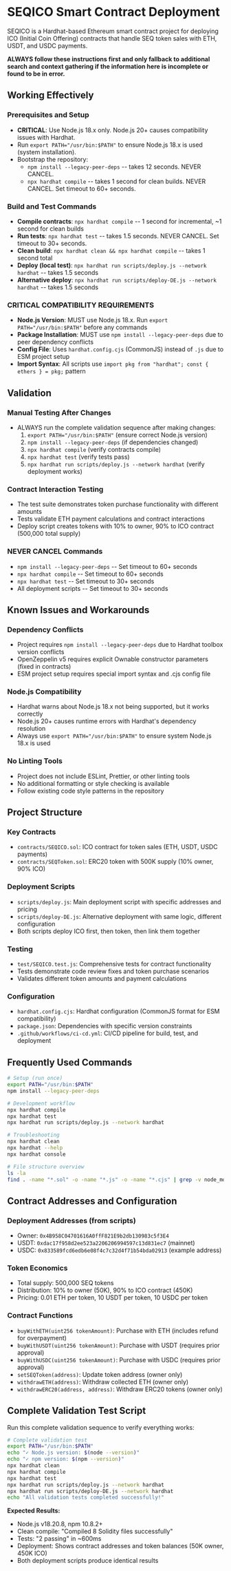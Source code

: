 # SEQICO Smart Contract Deployment

SEQICO is a Hardhat-based Ethereum smart contract project for deploying ICO (Initial Coin Offering) contracts that handle SEQ token sales with ETH, USDT, and USDC payments.

**ALWAYS follow these instructions first and only fallback to additional search and context gathering if the information here is incomplete or found to be in error.**

## Working Effectively

### Prerequisites and Setup
- **CRITICAL**: Use Node.js 18.x only. Node.js 20+ causes compatibility issues with Hardhat.
- Run `export PATH="/usr/bin:$PATH"` to ensure Node.js 18.x is used (system installation).
- Bootstrap the repository:
  - `npm install --legacy-peer-deps` -- takes 12 seconds. NEVER CANCEL.
  - `npx hardhat compile` -- takes 1 second for clean builds. NEVER CANCEL. Set timeout to 60+ seconds.

### Build and Test Commands
- **Compile contracts**: `npx hardhat compile` -- 1 second for incremental, ~1 second for clean builds
- **Run tests**: `npx hardhat test` -- takes 1.5 seconds. NEVER CANCEL. Set timeout to 30+ seconds.
- **Clean build**: `npx hardhat clean && npx hardhat compile` -- takes 1 second total
- **Deploy (local test)**: `npx hardhat run scripts/deploy.js --network hardhat` -- takes 1.5 seconds
- **Alternative deploy**: `npx hardhat run scripts/deploy-DE.js --network hardhat` -- takes 1.5 seconds

### **CRITICAL COMPATIBILITY REQUIREMENTS**
- **Node.js Version**: MUST use Node.js 18.x. Run `export PATH="/usr/bin:$PATH"` before any commands
- **Package Installation**: MUST use `npm install --legacy-peer-deps` due to peer dependency conflicts
- **Config File**: Uses `hardhat.config.cjs` (CommonJS) instead of `.js` due to ESM project setup
- **Import Syntax**: All scripts use `import pkg from "hardhat"; const { ethers } = pkg;` pattern

## Validation

### Manual Testing After Changes
- ALWAYS run the complete validation sequence after making changes:
  1. `export PATH="/usr/bin:$PATH"` (ensure correct Node.js version)
  2. `npm install --legacy-peer-deps` (if dependencies changed)
  3. `npx hardhat compile` (verify contracts compile)
  4. `npx hardhat test` (verify tests pass)
  5. `npx hardhat run scripts/deploy.js --network hardhat` (verify deployment works)

### **Contract Interaction Testing**
- The test suite demonstrates token purchase functionality with different amounts
- Tests validate ETH payment calculations and contract interactions
- Deploy script creates tokens with 10% to owner, 90% to ICO contract (500,000 total supply)

### **NEVER CANCEL Commands**
- `npm install --legacy-peer-deps` -- Set timeout to 60+ seconds
- `npx hardhat compile` -- Set timeout to 60+ seconds  
- `npx hardhat test` -- Set timeout to 30+ seconds
- All deployment scripts -- Set timeout to 30+ seconds

## Known Issues and Workarounds

### **Dependency Conflicts**
- Project requires `npm install --legacy-peer-deps` due to Hardhat toolbox version conflicts
- OpenZeppelin v5 requires explicit Ownable constructor parameters (fixed in contracts)
- ESM project setup requires special import syntax and .cjs config file

### **Node.js Compatibility**
- Hardhat warns about Node.js 18.x not being supported, but it works correctly
- Node.js 20+ causes runtime errors with Hardhat's dependency resolution
- Always use `export PATH="/usr/bin:$PATH"` to ensure system Node.js 18.x is used

### **No Linting Tools**
- Project does not include ESLint, Prettier, or other linting tools
- No additional formatting or style checking is available
- Follow existing code style patterns in the repository

## Project Structure

### **Key Contracts**
- `contracts/SEQICO.sol`: ICO contract for token sales (ETH, USDT, USDC payments)
- `contracts/SEQToken.sol`: ERC20 token with 500K supply (10% owner, 90% ICO)

### **Deployment Scripts**
- `scripts/deploy.js`: Main deployment script with specific addresses and pricing
- `scripts/deploy-DE.js`: Alternative deployment with same logic, different configuration
- Both scripts deploy ICO first, then token, then link them together

### **Testing**
- `test/SEQICO.test.js`: Comprehensive tests for contract functionality
- Tests demonstrate code review fixes and token purchase scenarios
- Validates different token amounts and payment calculations

### **Configuration**
- `hardhat.config.cjs`: Hardhat configuration (CommonJS format for ESM compatibility)
- `package.json`: Dependencies with specific version constraints
- `.github/workflows/ci-cd.yml`: CI/CD pipeline for build, test, and deployment

## Frequently Used Commands

```bash
# Setup (run once)
export PATH="/usr/bin:$PATH"
npm install --legacy-peer-deps

# Development workflow
npx hardhat compile
npx hardhat test
npx hardhat run scripts/deploy.js --network hardhat

# Troubleshooting
npx hardhat clean
npx hardhat --help
npx hardhat console

# File structure overview
ls -la
find . -name "*.sol" -o -name "*.js" -o -name "*.cjs" | grep -v node_modules
```

## Contract Addresses and Configuration

### **Deployment Addresses (from scripts)**
- Owner: `0x4B958C04701616A0ffF821E9b2db130983c5f3E4`
- USDT: `0xdac17f958d2ee523a2206206994597c13d831ec7` (mainnet)
- USDC: `0x833589fcd6edb6e08f4c7c32d4f71b54bda02913` (example address)

### **Token Economics**
- Total supply: 500,000 SEQ tokens
- Distribution: 10% to owner (50K), 90% to ICO contract (450K)
- Pricing: 0.01 ETH per token, 10 USDT per token, 10 USDC per token

### **Contract Functions**
- `buyWithETH(uint256 tokenAmount)`: Purchase with ETH (includes refund for overpayment)
- `buyWithUSDT(uint256 tokenAmount)`: Purchase with USDT (requires prior approval)
- `buyWithUSDC(uint256 tokenAmount)`: Purchase with USDC (requires prior approval)
- `setSEQToken(address)`: Update token address (owner only)
- `withdrawETH(address)`: Withdraw collected ETH (owner only)
- `withdrawERC20(address, address)`: Withdraw ERC20 tokens (owner only)

## Complete Validation Test Script

Run this complete validation sequence to verify everything works:

```bash
# Complete validation test
export PATH="/usr/bin:$PATH"
echo "✓ Node.js version: $(node --version)"
echo "✓ npm version: $(npm --version)"
npx hardhat clean
npx hardhat compile
npx hardhat test
npx hardhat run scripts/deploy.js --network hardhat
npx hardhat run scripts/deploy-DE.js --network hardhat
echo "All validation tests completed successfully!"
```

**Expected Results:**
- Node.js v18.20.8, npm 10.8.2+
- Clean compile: "Compiled 8 Solidity files successfully"
- Tests: "2 passing" in ~600ms
- Deployment: Shows contract addresses and token balances (50K owner, 450K ICO)
- Both deployment scripts produce identical results
